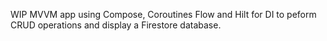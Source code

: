 WIP MVVM app using Compose, Coroutines Flow and Hilt for DI to peform CRUD operations and display a Firestore database. 
